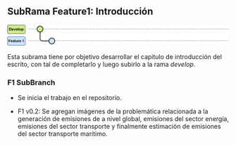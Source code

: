 ## SubRama Feature1: Introducción  

![Evolución Rama F1](https://github.com/LEOSZ8/Tesis_Msc_LSZ/blob/e25576c13cf2172fdac4dce8846bc767dcf843f4/03_ImagenesRepo/F1.svg)


Esta subrama tiene por objetivo desarrollar el capitulo de introducción del escrito, con tal de completarlo y luego subirlo a la rama *develop*.

### F1 SubBranch
- Se inicia el trabajo en el repositorio.

- F1 v0.2: Se agregan imágenes de la problemática relacionada a la generación de emisiones de a nivel global, emisiones del sector energía, emisiones del sector transporte y finalmente estimación de emisiones del sector transporte marítimo.
